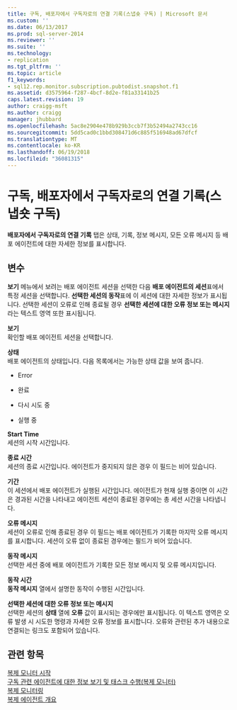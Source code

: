 ```yaml
---
title: 구독, 배포자에서 구독자로의 연결 기록(스냅숏 구독) | Microsoft 문서
ms.custom: ''
ms.date: 06/13/2017
ms.prod: sql-server-2014
ms.reviewer: ''
ms.suite: ''
ms.technology:
- replication
ms.tgt_pltfrm: ''
ms.topic: article
f1_keywords:
- sql12.rep.monitor.subscription.pubtodist.snapshot.f1
ms.assetid: d3575964-f287-4bcf-8d2e-f81a33141b25
caps.latest.revision: 19
author: craigg-msft
ms.author: craigg
manager: jhubbard
ms.openlocfilehash: 5ac8e2904e478b929b3ccb7f3b52494a2743cc16
ms.sourcegitcommit: 5dd5cad0c1bbd308471d6c885f516948ad67dfcf
ms.translationtype: MT
ms.contentlocale: ko-KR
ms.lasthandoff: 06/19/2018
ms.locfileid: "36081315"
---
```

# <a name="subscription-distributor-to-subscriber-history-snapshot-subscription"></a>구독, 배포자에서 구독자로의 연결 기록(스냅숏 구독)
  **배포자에서 구독자로의 연결 기록** 탭은 상태, 기록, 정보 메시지, 모든 오류 메시지 등 배포 에이전트에 대한 자세한 정보를 표시합니다.  
  
## <a name="options"></a>변수  
 **보기** 메뉴에서 보려는 배포 에이전트 세션을 선택한 다음 **배포 에이전트의 세션**표에서 특정 세션을 선택합니다. **선택한 세션의 동작**표에 이 세션에 대한 자세한 정보가 표시됩니다. 선택한 세션이 오류로 인해 종료될 경우 **선택한 세션에 대한 오류 정보 또는 메시지** 라는 텍스트 영역 또한 표시됩니다.  
  
 **보기**  
 확인할 배포 에이전트 세션을 선택합니다.  
  
 **상태**  
 배포 에이전트의 상태입니다. 다음 목록에서는 가능한 상태 값을 보여 줍니다.  
  
-   Error  
  
-   완료  
  
-   다시 시도 중  
  
-   실행 중  
  
 **Start Time**  
 세션의 시작 시간입니다.  
  
 **종료 시간**  
 세션의 종료 시간입니다. 에이전트가 중지되지 않은 경우 이 필드는 비어 있습니다.  
  
 **기간**  
 이 세션에서 배포 에이전트가 실행된 시간입니다. 에이전트가 현재 실행 중이면 이 시간은 경과된 시간을 나타내고 에이전트 세션이 종료된 경우에는 총 세션 시간을 나타냅니다.  
  
 **오류 메시지**  
 세션이 오류로 인해 종료된 경우 이 필드는 배포 에이전트가 기록한 마지막 오류 메시지를 표시합니다. 세션이 오류 없이 종료된 경우에는 필드가 비어 있습니다.  
  
 **동작 메시지**  
 선택한 세션 중에 배포 에이전트가 기록한 모든 정보 메시지 및 오류 메시지입니다.  
  
 **동작 시간**  
 **동작 메시지** 열에서 설명한 동작이 수행된 시간입니다.  
  
 **선택한 세션에 대한 오류 정보 또는 메시지**  
 선택한 세션의 **상태** 열에 **오류** 값이 표시되는 경우에만 표시됩니다. 이 텍스트 영역은 오류 발생 시 시도한 명령과 자세한 오류 정보를 표시합니다. 오류와 관련된 추가 내용으로 연결되는 링크도 포함되어 있습니다.  
  
## <a name="see-also"></a>관련 항목  
 [복제 모니터 시작](monitor/start-the-replication-monitor.md)   
 [구독 관련 에이전트에 대한 정보 보기 및 태스크 수행&#40;복제 모니터&#41;](monitor/view-information-and-perform-tasks-for-subscription-agents.md)   
 [복제 모니터링](monitoring-replication.md)   
 [복제 에이전트 개요](agents/replication-agents-overview.md)  
  
  